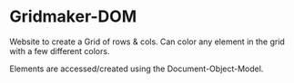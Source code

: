 # Gridmaker-DOM

Website to create a Grid of rows & cols. Can color any element in the grid with a few different colors.

Elements are accessed/created using the Document-Object-Model.
